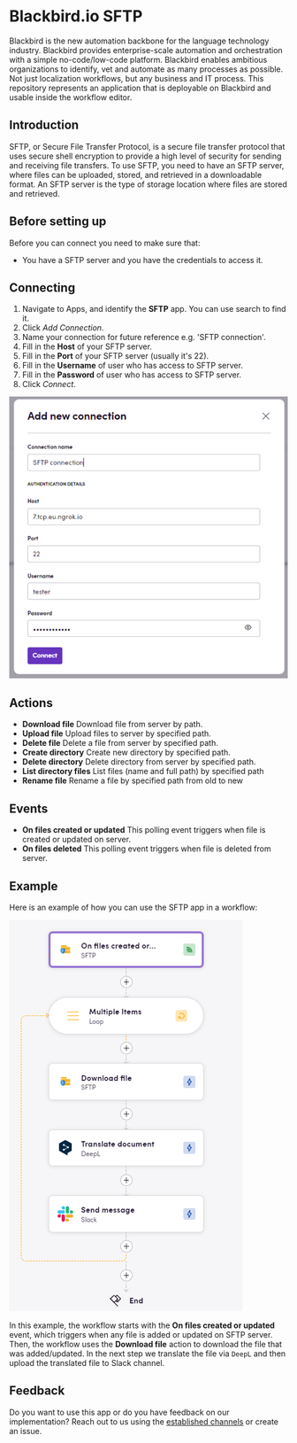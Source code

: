 # Blackbird.io SFTP

Blackbird is the new automation backbone for the language technology industry. Blackbird provides enterprise-scale automation and orchestration with a simple no-code/low-code platform. Blackbird enables ambitious organizations to identify, vet and automate as many processes as possible. Not just localization workflows, but any business and IT process. This repository represents an application that is deployable on Blackbird and usable inside the workflow editor.

## Introduction

<!-- begin docs -->

SFTP, or Secure File Transfer Protocol, is a secure file transfer protocol that uses secure shell encryption to provide a high level of security for sending and receiving file transfers.
To use SFTP, you need to have an SFTP server, where files can be uploaded, stored, and retrieved in a downloadable format. An SFTP server is the type of storage location where files are stored and retrieved.

## Before setting up

Before you can connect you need to make sure that:

- You have a SFTP server and you have the credentials to access it.

## Connecting

1. Navigate to Apps, and identify the **SFTP** app. You can use search to find it.
2. Click _Add Connection_.
3. Name your connection for future reference e.g. 'SFTP connection'.
4. Fill in the **Host** of your SFTP server.
5. Fill in the **Port** of your SFTP server (usually it's 22).
6. Fill in the **Username** of user who has access to SFTP server.
7. Fill in the **Password** of user who has access to SFTP server.
8. Click _Connect_.

![connection](image/README/connection.png)

## Actions

- **Download file** Download file from server by path.
- **Upload file** Upload files to server by specified path.
- **Delete file** Delete a file from server by specified path.
- **Create directory** Create new directory by specified path.
- **Delete directory** Delete directory from server by specified path.
- **List directory files** List files (name and full path) by specified path
- **Rename file** Rename a file by specified path from old to new

## Events

- **On files created or updated** This polling event triggers when file is created or updated on server.
- **On files deleted** This polling event triggers when file is deleted from server.

## Example 

Here is an example of how you can use the SFTP app in a workflow:

![example](image/README/example.png)

In this example, the workflow starts with the **On files created or updated** event, which triggers when any file is added or updated on SFTP server. Then, the workflow uses the **Download file** action to download the file that was added/updated. In the next step we translate the file via `DeepL` and then upload the translated file to Slack channel.

## Feedback

Do you want to use this app or do you have feedback on our implementation? Reach out to us using the [established channels](https://www.blackbird.io/) or create an issue.

<!-- end docs -->
